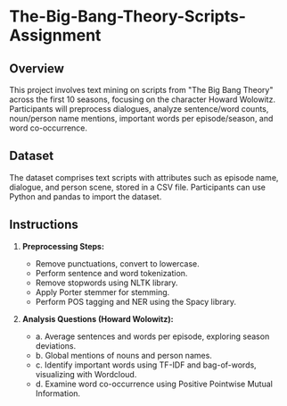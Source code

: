 # The-Big-Bang-Theory-Scripts-Assignment

## Overview
This project involves text mining on scripts from "The Big Bang Theory" across the first 10 seasons, focusing on the character Howard Wolowitz. Participants will preprocess dialogues, analyze sentence/word counts, noun/person name mentions, important words per episode/season, and word co-occurrence.

## Dataset
The dataset comprises text scripts with attributes such as episode name, dialogue, and person scene, stored in a CSV file. Participants can use Python and pandas to import the dataset.

## Instructions
1. **Preprocessing Steps:**
   * Remove punctuations, convert to lowercase.
   * Perform sentence and word tokenization.
   * Remove stopwords using NLTK library.
   * Apply Porter stemmer for stemming.
   * Perform POS tagging and NER using the Spacy library.

2. **Analysis Questions (Howard Wolowitz):**
   * a. Average sentences and words per episode, exploring season deviations.
   * b. Global mentions of nouns and person names.
   * c. Identify important words using TF-IDF and bag-of-words, visualizing with Wordcloud.
   * d. Examine word co-occurrence using Positive Pointwise Mutual Information.
